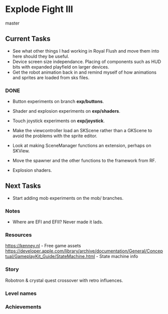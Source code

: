 # Explode Fight III
master

## Current Tasks
- See what other things I had working in Royal Flush and move them into here should they be useful.
- Device screen size independance. Placing of components such as HUD bits with expanded playfield on larger devices.
- Get the robot animation back in and remind myself of how animations and sprites are loaded from sks files.

### DONE
- Button experiments on branch __exp/buttons__.
- Shader and explosion experiments on __exp/shaders__.
- Touch joystick experiments on __exp/joystick__.

- Make the viewcontroller load an SKScene rather than a GKScene to avoid the problems with the sprite editor.
- Look at making SceneManager functions an extension, perhaps on SKView.
- Move the spawner and the other functions to the framework from RF.
- Explosion shaders.

## Next Tasks
- Start adding mob experiments on the mob/ branches.

### Notes
- Where are EFI and EFII? Never made it lads.

### Resources
https://kenney.nl - Free game assets  
https://developer.apple.com/library/archive/documentation/General/Conceptual/GameplayKit_Guide/StateMachine.html - State machine info  

### Story
Robotron & crystal quest crossover with retro influences.

### Level names

### Achievements
